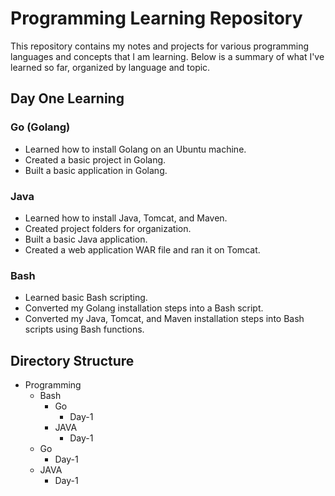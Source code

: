 # Programming Learning Repository

This repository contains my notes and projects for various programming languages and concepts that I am learning. Below is a summary of what I've learned so far, organized by language and topic.

## Day One Learning

### Go (Golang)

- Learned how to install Golang on an Ubuntu machine.
- Created a basic project in Golang.
- Built a basic application in Golang.

### Java

- Learned how to install Java, Tomcat, and Maven.
- Created project folders for organization.
- Built a basic Java application.
- Created a web application WAR file and ran it on Tomcat.

### Bash

- Learned basic Bash scripting.
- Converted my Golang installation steps into a Bash script.
- Converted my Java, Tomcat, and Maven installation steps into Bash scripts using Bash functions.

## Directory Structure

- Programming
  - Bash
    - Go
      - Day-1
    - JAVA
      - Day-1
  - Go
    - Day-1
  - JAVA
    - Day-1
